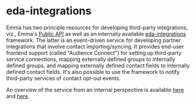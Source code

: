 # eda-integrations

Emma has two principle resources for developing third-party integrations, viz., Emma's [Public API](emma-api.md) as well as an internally available [eda-integrations](https://github.com/emmadev/eda-integrations/blob/master/docs/ac-overview.md) framework. The latter is an event-driven service for developing partner integrations that involve contact importing/syncing.  It provides end-user frontend support (called "Audience Connect") for setting up third-party service connections, mapping externally defined groups to internally defined groups, and mapping externally defined contact fields to internally defined contact fields.  It's also possible to use the framework to notify third-party services of contact opt-out events.

An overview of the service from an internal perspective is available [here](https://myemma.atlassian.net/wiki/display/INT/Integrations+Service) and [here](https://myemma.atlassian.net/wiki/display/INT/Contact+Syncing+MVP).  

